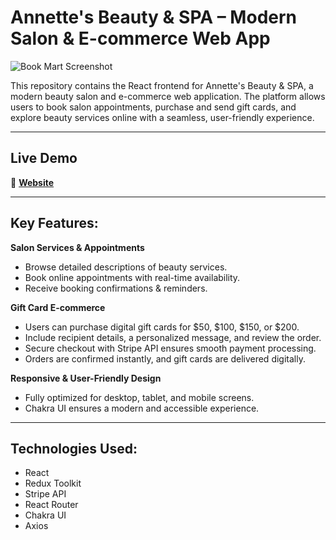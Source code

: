 # Annette's Beauty & SPA – Modern Salon & E-commerce Web App

![Book Mart Screenshot](https://ik.imagekit.io/thormars/portfolio/salon.png)

This repository contains the React frontend for Annette's Beauty & SPA, a modern beauty salon and e-commerce web application. The platform allows users to book salon appointments, purchase and send gift cards, and explore beauty services online with a seamless, user-friendly experience.

---

##  Live Demo
🔗 **[Website](https://annette.thomastepi.com)**  

---

## Key Features:

**Salon Services & Appointments**
- Browse detailed descriptions of beauty services.
- Book online appointments with real-time availability.
- Receive booking confirmations & reminders.

**Gift Card E-commerce**
- Users can purchase digital gift cards for $50, $100, $150, or $200.
- Include recipient details, a personalized message, and review the order.
- Secure checkout with Stripe API ensures smooth payment processing.
- Orders are confirmed instantly, and gift cards are delivered digitally.

**Responsive & User-Friendly Design**
- Fully optimized for desktop, tablet, and mobile screens.
- Chakra UI ensures a modern and accessible experience.

---

## Technologies Used:
 - React
 - Redux Toolkit
 - Stripe API
 - React Router
 - Chakra UI
 - Axios
